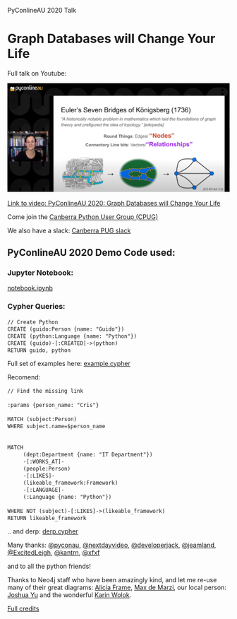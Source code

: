 PyConlineAU 2020 Talk

# Graph Databases will Change Your Life

Full talk on Youtube:

![Link to video: PyConlineAU 2020: Graph Databases will Change Your Life](pyconline2020_graph-databases.png)

[Link to video: PyConlineAU 2020: Graph Databases will Change Your Life](https://www.youtube.com/watch?v=h8cyPIEfxQY&ab_channel=PyConAU)


Come join the [Canberra Python User Group (CPUG)](https://www.meetup.com/Canberra-Python-Meetup-Group/)

We also have a slack: [Canberra PUG slack](https://join.slack.com/t/canberrapug/shared_invite/zt-50v7p9g3-PnlGqMFr2LumH_dNizyWfg)


## PyConlineAU 2020 Demo Code used:

### Jupyter Notebook:

[notebook.ipynb](notebook.ipynb)

### Cypher Queries:

```cypher
// Create Python
CREATE (guido:Person {name: "Guido"})
CREATE (python:Language {name: "Python"})
CREATE (guido)-[:CREATED]->(python)
RETURN guido, python
```

Full set of examples here: [example.cypher](example.cypher)

Recomend:



```cypher
// Find the missing link

:params {person_name: "Cris"}

MATCH (subject:Person)
WHERE subject.name=$person_name


MATCH
     (dept:Department {name: "IT Department"})
     -[:WORKS_AT]-
     (people:Person)
     -[:LIKES]-
     (likeable_framework:Framework)
     -[:LANGUAGE]-
     (:Language {name: "Python"})

WHERE NOT (subject)-[:LIKES]->(likeable_framework)
RETURN likeable_framework
```

 .. and derp: [derp.cypher](derp.cypher)


Many thanks:
[@pyconau](https://twitter.com/pyconau),
[@nextdayvideo](https://twitter.com/nextdayvideo),
[@developerjack](https://twitter.com/developerjack),
[@jeamland](https://twitter.com/jeamland),
[@ExcitedLeigh](https://twitter.com/ExcitedLeigh),
[@kantrn](https://twitter.com/kantrn),
[@xfxf](https://twitter.com/xfxf)

and to all the python friends!


Thanks to Neo4j staff who have been amazingly kind, and let me re-use many of their great diagrams:
[Alicia Frame](https://medium.com/authority-magazine/female-disruptors-how-alicia-frame-of-neo4j-is-shaking-up-the-data-science-industry-4fd5ebd47cdf), [Max de Marzi](https://neo4j.com/blog/contributor/max-de-marzi/), our local person: [Joshua Yu](https://neo4j.com/blog/contributor/fanghua-yu/) and the wonderful [Karin Wolok](https://neo4j.com/blog/contributor/karin-wolok/).

[Full credits](credits.md)
